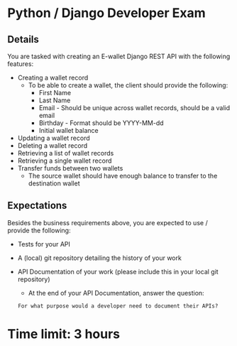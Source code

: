 # Python / Django Developer Exam

## Details  

You are tasked with creating an E-wallet Django REST API with the following features:
- Creating a wallet record
  - To be able to create a wallet, the client should provide the following:
    - First Name
    - Last Name
    - Email - Should be unique across wallet records, should be a valid email
    - Birthday - Format should be YYYY-MM-dd
    - Initial wallet balance
- Updating a wallet record
- Deleting a wallet record
- Retrieving a list of wallet records
- Retrieving a single wallet record
- Transfer funds between two wallets
  - The source wallet should have enough balance to transfer to the destination wallet

## Expectations

Besides the business requirements above, you are expected to use / provide the following:
- Tests for your API
- A (local) git repository detailing the history of your work
- API Documentation of your work (please include this in your local git repository)
  - At the end of your API Documentation, answer the question:
  
  `For what purpose would a developer need to document their APIs?`


# Time limit: 3 hours
